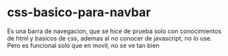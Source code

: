 # css-basico-para-navbar
Es una barra de navegacion, que se hice de prueba solo con conocimientos de html y basicos de css, ademas al no conocer de javascript, no lo use. 
Pero es funcional solo que en movil, no se ve tan bien
